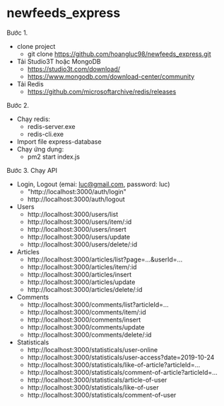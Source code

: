 # newfeeds_express
Bước 1.
- clone project
  - git clone https://github.com/hoangluc98/newfeeds_express.git
- Tải Studio3T hoặc MongoDB
  - https://studio3t.com/download/
  - https://www.mongodb.com/download-center/community
- Tải Redis
  - https://github.com/microsoftarchive/redis/releases

Bước 2.
- Chạy redis:
  - redis-server.exe
  - redis-cli.exe
- Import file express-database
- Chạy ứng dụng:
  - pm2 start index.js

Bước 3.
Chạy API
- Login, Logout (emai: luc@gmail.com, password: luc)
  - "http://localhost:3000/auth/login"
  - http://localhost:3000/auth/logout
- Users
  - http://localhost:3000/users/list
  - http://localhost:3000/users/item/:id
  - http://localhost:3000/users/insert
  - http://localhost:3000/users/update
  - http://localhost:3000/users/delete/:id
- Articles
  - http://localhost:3000/articles/list?page=...&userId=...
  - http://localhost:3000/articles/item/:id
  - http://localhost:3000/articles/insert
  - http://localhost:3000/articles/update
  - http://localhost:3000/articles/delete/:id
- Comments
  - http://localhost:3000/comments/list?articleId=...
  - http://localhost:3000/comments/item/:id
  - http://localhost:3000/comments/insert
  - http://localhost:3000/comments/update
  - http://localhost:3000/comments/delete/:id
- Statisticals
  - http://localhost:3000/statisticals/user-online
  - http://localhost:3000/statisticals/user-access?date=2019-10-24
  - http://localhost:3000/statisticals/like-of-article?articleId=...
  - http://localhost:3000/statisticals/comment-of-article?articleId=...
  - http://localhost:3000/statisticals/article-of-user
  - http://localhost:3000/statisticals/like-of-user
  - http://localhost:3000/statisticals/comment-of-user
